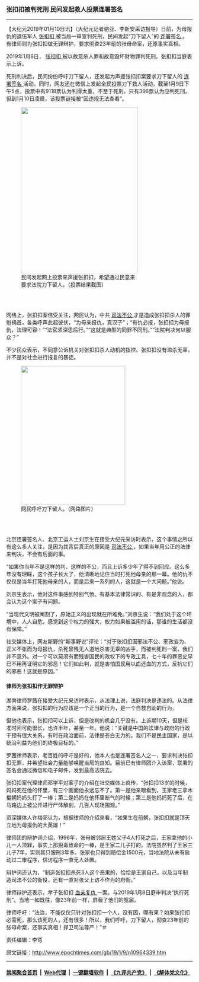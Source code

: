 ### 张扣扣被判死刑 民间发起救人投票连署签名
------------------------

<p>
 【大纪元2019年01月10日讯】（大纪元记者骆亚、李新安采访报导）日前，为母报仇的退伍军人
 <a href="http://www.epochtimes.com/gb/tag/%E5%BC%A0%E6%89%A3%E6%89%A3.html">
  张扣扣
 </a>
 被当局一审宣判死刑，民间发起“刀下留人”的
 <a href="http://www.epochtimes.com/gb/tag/%E8%BF%9E%E7%BD%B2%E7%AD%BE%E5%90%8D.html">
  连署签名
 </a>
 。有律师则为张扣扣做无罪辩护，要求彻查23年前的张母命案，还原事实真相。
</p>
<p>
 2019年1月8日，
 <a href="http://www.epochtimes.com/gb/tag/%E5%BC%A0%E6%89%A3%E6%89%A3.html">
  张扣扣
 </a>
 被以故意杀人罪和故意毁坏财物罪判死刑。张扣扣当庭表示上诉。
</p>
<p>
 死刑判决后，民间纷纷呼吁刀下留人，还发起为声援张扣扣案要求刀下留人的
 <a href="http://www.epochtimes.com/gb/tag/%E8%BF%9E%E7%BD%B2%E7%AD%BE%E5%90%8D.html">
  连署签名
 </a>
 活动。同时，网友还在微信上发起全民投票刀下救人活动，截至1月9日下午5点，投票中有9118票认为判得太重，不至于死刑，只有396票认为应判死刑。但到1月10日凌晨，该投票链接被“因违规无法查看”。
</p>
<figure class="wp-caption aligncenter" id="attachment_10964621" style="width: 315px">
 <a href="http://i.epochtimes.com/assets/uploads/2019/01/a3a1fa9735310a908bbf9145d5c205b9.png">
  <img alt="" class=" wp-image-10964621" height="448" src="http://i.epochtimes.com/assets/uploads/2019/01/a3a1fa9735310a908bbf9145d5c205b9.png" width="315"/>
 </a>
 <br/><figcaption class="wp-caption-text">
  民间发起网上投票来声援张扣扣，希望通过民意来要求法院刀下留人。（投票结果截图）
 </figcaption><br/>
</figure><br/>
<p>
 网络上，张扣扣案倍受关注，网民认为，中共
 <a href="http://www.epochtimes.com/gb/tag/%E5%8F%B8%E6%B3%95%E4%B8%8D%E5%85%AC.html">
  司法不公
 </a>
 才是造成张扣扣杀人的罪魁祸首，各类呼声此起彼伏，“为母亲报仇，真汉子”；“有仇必报，张扣扣为母报仇，法理可容！”“法官须深思后行。”“这就是典型的同罪不同刑。”“法院判决何以服众？”
</p>
<p>
 不少民众表示，不同意公诉机关对张扣扣杀人动机的指控。张扣扣没有滥杀无辜，并不是对社会进行报复的暴徒。
</p>
<figure class="wp-caption aligncenter" id="attachment_10964406" style="width: 281px">
 <a href="http://i.epochtimes.com/assets/uploads/2019/01/b1156273ly1fz0vxswg4lj20qo0zkadj.jpg">
  <img alt="" class="wp-image-10964406 " height="375" src="http://i.epochtimes.com/assets/uploads/2019/01/b1156273ly1fz0vxswg4lj20qo0zkadj-300x400.jpg" width="281"/>
 </a>
 <br/><figcaption class="wp-caption-text">
  网民呼吁刀下留人。（网路图片）
 </figcaption><br/>
</figure><br/>
<p>
 北京连署签名人、北京工运人士刘京生在接受大纪元采访时表示，这个事情之所以有这么多人关注，是因为其背后真正的原因是
 <a href="http://www.epochtimes.com/gb/tag/%E5%8F%B8%E6%B3%95%E4%B8%8D%E5%85%AC.html">
  司法不公
 </a>
 ，如果当年用公正的法律来判决，不会有后面的事。
</p>
<p>
 “如果你当年不是这样的判、这样的不公，而且上诉多少年了得不到回应。这么多年没有理睬，这个孩子长大了，他清晰地记住当时打死他母亲的那一幕。他的仇不仅仅是当年打死他母亲的人，而是后来一系列的人，这就是一个大问题。”他说。
</p>
<p>
 刘京生表示，他对这件事感到特别气愤。有基本法律常识的、有是非观念的人，都会认为这个案子有问题。
</p>
<p>
 “当现代文明被阉割了，原始正义的出现就在所难免。”刘京生说：“我们处于这个环境中，人人自危，感觉到这个权力的强大，权力如果被滥用的话，那谁的生活都没有保障。”
</p>
<p>
 社交媒体上，网友斯野的“斯事野说”评论：“对于张扣扣因邪法不公、邪政妄为、正义不张而为母报仇，杀死曾残无人道地杀害无辜的凶手，而被判死刑一案，我们并不意外。对一个可以莫须有而残害国民的政权下的专政工具，七十年的罪恶史早已不用再证明它的邪恶！它们如此判，就是害怕国民用以血还血的方式，反抗它们的邪恶！这就是原因。”
</p>
<h4>
 律师为张扣扣作无罪辩护
</h4>
<p>
 湖南律师罗茜在接受大纪元采访时表示，从法理上说，法庭判决是违法的。从法律方面来说，张扣扣的行为应该是一个正当的行为，是一个自救自助的行为。
</p>
<p>
 但他也表示，张扣扣可以上诉，但是改判的机会几乎没有。上诉期10天，但是核准时间可能很长，也许半年，甚至一年。他说：“关键是中国的法律与政府的行政干预有很大关系，有时在政治面前，法律是苍白无力的。我们不是民主国家，是以统治利益为他们的终极目标的。”
</p>
<p>
 罗茜律师表示，老百姓的呼吁是好的，他本人也是连署签名人之一，要求判决张扣扣无罪，并希望社会力量能够唤醒当局的良知。目前已有律师团介入该案，联署的签名会通过微信和电子邮件，发到最高法院去。
</p>
<p>
 张扣扣案代理律师邓学平对案子的介绍在社交媒体上疯传，“张扣扣13岁的时候，妈妈死在他的怀里，有三个画面他永远忘不了。第一是他亲眼看到，王家老三拿木棍朝妈妈头打了一棒；第二是妈妈在他怀里断气的时候；第三是他妈妈死了后，在马路边上被公开进行尸体解剖，几百人现场围观。”
</p>
<p>
 资深媒体人许梅邨认为，根据律师的介绍来看，“如果生在前朝，张扣扣就是顶天立地为母报仇的大英雄！”
</p>
<p>
 律师团的辩护词介绍，1996年，张母被邻居王姓父子4人打死之后，王家拿他的小儿一人顶罪，事实上那狠毒致命的一棒，是王家二儿子打的。法院虽然判了王家三儿子7年，实则其只服刑3年多。张家也只得到赔偿金1500元，当地法院从未有启动过二审程序，信访程序一直无人处置。
</p>
<p>
 辩护词还认为，“制造张扣扣杀死3人这个恶果的，恰恰是王家自己，以及当年制造司法不公的衙役，还有一直对张父上访不作为的府衙。”
</p>
<p>
 律师辩护还表示，孝子张扣扣
 <a href="http://www.epochtimes.com/gb/tag/%E8%A1%80%E4%BA%B2%E5%A4%8D%E4%BB%87.html">
  血亲复仇
 </a>
 一案，与2019年1月8日庭审判决“执行死刑”。当地一如既往，像23年前一样，屏蔽了他们的冤屈。
</p>
<p>
 律师呼吁：“法治，不能仅仅只针对张扣扣一个人，没有因，哪有果？如果张扣扣必需死，那么该死的人，还有很多！所以，我们呼吁，刀下留人，彻查23年前的张母命案，还事实真相！捍卫司法尊严！”＃
</p>
<p>
 责任编辑：李穹
</p>

原文链接：http://www.epochtimes.com/gb/19/1/9/n10964339.htm


------------------------
#### [禁闻聚合首页](https://github.com/gfw-breaker/banned-news/blob/master/README.md) &nbsp;|&nbsp; [Web代理](https://github.com/gfw-breaker/open-proxy/blob/master/README.md) &nbsp;|&nbsp; [一键翻墙软件](https://github.com/gfw-breaker/nogfw/blob/master/README.md) &nbsp;|&nbsp; [《九评共产党》](https://github.com/gfw-breaker/9ping.md/blob/master/README.md#九评之一评共产党是什么) &nbsp;|&nbsp; [《解体党文化》](https://github.com/gfw-breaker/jtdwh.md/blob/master/README.md#绪论)